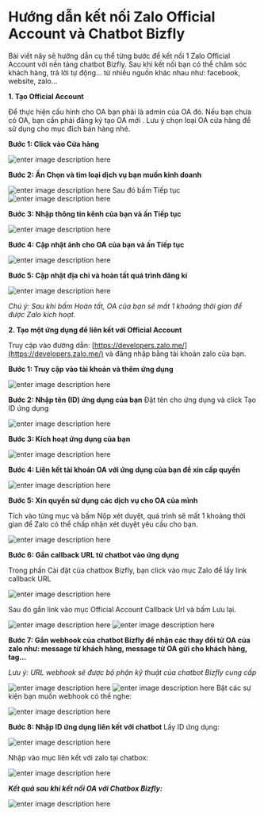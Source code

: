 # Hướng dẫn kết nối Zalo Official Account và Chatbot Bizfly

Bài viết nãy sẽ hướng dẫn cụ thể từng bước để kết nối 1 Zalo Official Account với nền tảng chatbot Bizfly. Sau khi kết nối bạn có thể chăm sóc khách hàng, trả lời tự động… từ nhiều nguồn khác nhau như: facebook, website, zalo...

**1. Tạo Official Account**

Để thực hiện cấu hình cho OA bạn phải là admin của OA đó. Nếu bạn chưa có OA, bạn cần phải đăng ký tạo OA mới . Lưu ý chọn loại OA cửa hàng để sử dụng cho mục đích bán hàng nhé.

**Bước 1: Click vào Cửa hàng**

![enter image description here](https://static8.muarecdn.com/original/muare/images/2020/03/18/5496633_1.png)

**Bước 2: Ấn Chọn và tìm loại dịch vụ bạn muốn kinh doanh**

![enter image description here](https://static8.muarecdn.com/original/muare/images/2020/03/18/5496634_2.png)
Sau đó bấm Tiếp tục
![enter image description here](https://static8.muarecdn.com/original/muare/images/2020/03/18/5496636_3.png)

**Bước 3: Nhập thông tin kênh của bạn và ấn Tiếp tục**

![enter image description here](https://static8.muarecdn.com/original/muare/images/2020/03/18/5496641_4.png)

**Bước 4: Cập nhật ảnh cho OA của bạn và ấn Tiếp tục**

![enter image description here](https://static8.muarecdn.com/original/muare/images/2020/03/18/5496656_5.png)

**Bước 5: Cập nhật địa chỉ và hoàn tất quá trình đăng kí**

![enter image description here](https://static8.muarecdn.com/original/muare/images/2020/03/18/5496657_6.png)

*Chú ý: Sau khi bấm Hoàn tất, OA của bạn sẽ mất 1 khoảng thời gian để được Zalo kích hoạt.*

**2. Tạo một ứng dụng để liên kết với Official Account**

Truy cập vào đường dẫn: [https://developers.zalo.me/](https://developers.zalo.me/) và đăng nhập bằng tài khoản zalo của bạn.

**Bước 1: Truy cập vào tài khoản và thêm ứng dụng**

![enter image description here](https://static8.muarecdn.com/original/muare/images/2020/03/18/5496664_7.png)

**Bước 2: Nhập tên (ID) ứng dụng của bạn**
Đặt tên cho ứng dụng và click Tạo ID ứng dụng

![enter image description here](https://static8.muarecdn.com/original/muare/images/2020/03/18/5496666_8.png)

**Bước 3: Kích hoạt ứng dụng của bạn**

![enter image description here](https://static8.muarecdn.com/original/muare/images/2020/03/18/5496669_9.png)

**Bước 4: Liên kết tài khoản OA với ứng dụng của bạn để xin cấp quyền**

![enter image description here](https://static8.muarecdn.com/original/muare/images/2020/03/18/5496675_10.png)

**Bước 5: Xin quyền sử dụng các dịch vụ cho OA của mình**

Tích vào từng mục và bấm Nộp xét duyệt, quá trình sẽ mất 1 khoảng thời gian để Zalo có thể chấp nhận xét duyệt yêu cầu cho bạn.

![enter image description here](https://static8.muarecdn.com/original/muare/images/2020/03/18/5496677_11.png)

**Bước 6: Gắn callback URL từ chatbot vào ứng dụng**

Trong phần Cài đặt của chatbox Bizfly, bạn click vào mục Zalo để lấy link callback URL

![enter image description here](https://static8.muarecdn.com/original/muare/images/2020/03/18/5496678_12.png)

Sau đó gắn link vào mục Official Account Callback Url và bấm Lưu lại.

![enter image description here](https://static8.muarecdn.com/original/muare/images/2020/03/18/5496679_13.png)
![enter image description here](https://static8.muarecdn.com/original/muare/images/2020/03/18/5496680_14.png)

**Bước 7: Gắn webhook của chatbot Bizfly để nhận các thay đổi tử OA của zalo như: message từ khách hàng, message từ OA gửi cho khách hàng, tag...**

_Lưu ý: URL webhook sẽ được bộ phận kỹ thuật của chatbot Bizfly cung cấp_

![enter image description here](https://static8.muarecdn.com/original/muare/images/2020/03/18/5496682_15.png)
![enter image description here](https://static8.muarecdn.com/original/muare/images/2020/03/18/5496683_16.png)
Bật các sự kiện bạn muốn webhook có thể nghe:

![enter image description here](https://static8.muarecdn.com/original/muare/images/2020/03/18/5496685_17.png)

**Bước 8: Nhập ID ứng dụng liên kết với chatbot**
Lấy ID ứng dụng: 

![enter image description here](https://static8.muarecdn.com/original/muare/images/2020/03/18/5496688_18.png)

Nhập vào mục liên kết với zalo tại chatbox:

![enter image description here](https://static8.muarecdn.com/original/muare/images/2020/03/18/5496693_19.png)

***Kết quả sau khi kết nối OA với Chatbox Bizfly:***

![enter image description here](https://static8.muarecdn.com/original/muare/images/2020/03/18/5496695_20.png)
